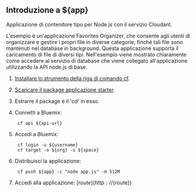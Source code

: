 Introduzione a ${app}
-------------------------------------
Applicazione di contenitore tipo per Node.js con il servizio Cloudant.

L'esempio è un'applicazione Favorites Organizer, che consente agli utenti di organizzare e gestire i propri file in diverse categorie, finché tali file sono mantenuti nel database in background. Questa applicazione supporta il caricamento di file di diversi tipi. Nell'esempio viene mostrato chiaramente come accedere al servizio di database che viene collegato all'applicazione utilizzando la API node.js di base.

1. [Installare lo strumento della riga di comando cf](${doc-url}/#starters/buildingweb.html#install_cf).
2. [Scaricare il package applicazione starter](${ace-url}/rest/apps/${app-guid}/starter-download).
3. Estrarre il package e il 'cd' in esso.
4. Connetti a Bluemix:

		cf api ${api-url}

5. Accedi a Bluemix:

		cf login -u ${username}
		cf target -o ${org} -s ${space}
		
6. Distribuisci la applicazione:

		cf push ${app} -c "node app.js" -m 512M

7. Accedi alla applicazione: [${route}](http://${route})
